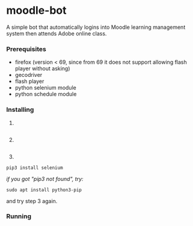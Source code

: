 # moodle-bot
A simple bot that automatically logins into Moodle learning management system then attends Adobe online class.

### Prerequisites
* firefox (version < 69, since from 69 it does not support allowing flash player without asking)
* gecodriver
* flash player
* python selenium module
* python schedule module

### Installing
1. 
```

```

2. 
```
```

3. 
```
pip3 install selenium
```
*if you got "pip3 not found", try:*
```
sudo apt install python3-pip
```
and try step 3 again.

### Running
